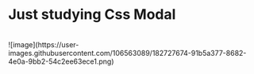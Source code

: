 <h1>Just studying Css Modal</h1>
<br>
![image](https://user-images.githubusercontent.com/106563089/182727674-91b5a377-8682-4e0a-9bb2-54c2ee63ece1.png)

